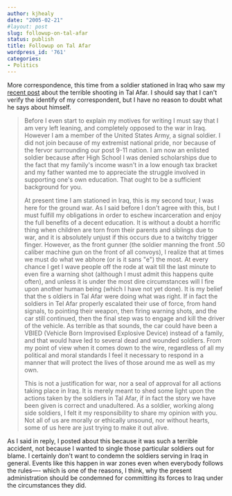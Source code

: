 ```yaml
---
author: kjhealy
date: "2005-02-21"
#layout: post
slug: followup-on-tal-afar
status: publish
title: Followup on Tal Afar
wordpress_id: '761'
categories:
- Politics
---
```


More correspondence, this time from a soldier stationed in Iraq who saw my [recent post](http://www.crookedtimber.org/archives/003185.html) about the terrible shooting in Tal Afar. I should say that I can't verify the identify of my correspondent, but I have no reason to doubt what he says about himself.

> Before I even start to explain my motives for writing I must say that I am very left leaning, and completely opposed to the war in Iraq. However I am a member of the United States Army, a signal soldier. I did not join because of my extremist national pride, nor because of the fervor surrounding our post 9-11 nation. I am now an enlisted soldier because after High School I was denied scholarships due to the fact that my family's income wasn't in a low enough tax bracket and my father wanted me to appreciate the struggle involved in supporting one's own education. That ought to be a sufficient background for you.
>
> At present time I am stationed in Iraq, this is my second tour, I was here for the ground war. As I said before I don't agree with this, but I must fulfill my obligations in order to eschew incarceration and enjoy the full benefits of a decent education. It is without a doubt a horrific thing when children are torn from their parents and siblings due to war, and it is absolutely unjust if this occurs due to a twitchy trigger finger. However, as the front gunner (the soldier manning the front .50 caliber machine gun on the front of all convoys), I realize that at times we must do what we abhore (or is it sans "e") the most. At every chance I get I wave people off the rode at wait till the last minute to even fire a warning shot (although I must admit this happens quite often), and unless it is under the most dire circumstances will I fire upon another human being (which I have not yet done). It is my belief that the s oldiers in Tal Afar were doing what was right. If in fact the soldiers in Tel Afar properly escalated their use of force, from hand signals, to pointing their weapon, then firing warning shots, and the car still continued, then the final step was to engage and kill the driver of the vehicle. As terrible as that sounds, the car could have been a VBIED (Vehicle Born Improvised Explosive Device) instead of a family, and that would have led to several dead and wounded soldiers. From my point of view when it comes down to the wire, regardless of all my political and moral standards I feel it necessary to respond in a manner that will protect the lives of those around me as well as my own.
>
> This is not a justification for war, nor a seal of approval for all actions taking place in Iraq. It is merely meant to shed some light upon the actions taken by the soldiers in Tal Afar, if in fact the story we have been given is correct and unadultered. As a soldier, working along side soldiers, I felt it my responsibility to share my opinion with you. Not all of us are morally or ethically unsound, nor without hearts, some of us here are just trying to make it out alive.

As I said in reply, I posted about this because it was such a terrible accident, not because I wanted to single those particular soldiers out for blame. I certainly don't want to condemn the soldiers serving in Iraq in general. Events like this happen in war zones even when everybody follows the rules—- which is one of the reasons, I think, why the present administration should be condemned for committing its forces to Iraq under the circumstances they did.
